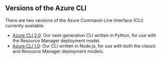 ## <a name="versions-of-the-azure-cli"></a>Versions of the Azure CLI

There are two versions of the Azure Command-Line Interface (CLI) currently available:

* [Azure CLI 2.0](../articles/storage/common/storage-azure-cli.md): Our next-generation CLI written in Python, for use with the Resource Manager deployment model.
* [Azure CLI 1.0](../articles/storage/common/storage-azure-cli-nodejs.md): Our CLI written in Node.js, for use with both the classic and Resource Manager deployment models.